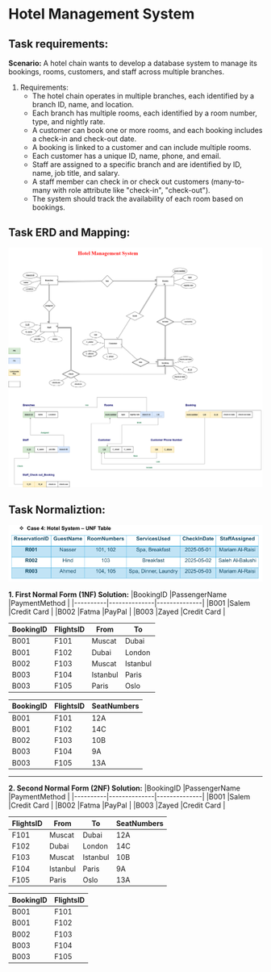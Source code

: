 # **Hotel Management System**

## Task requirements:
**Scenario:** 
A hotel chain wants to develop a database system to manage its bookings, rooms, customers, and staff across 
multiple branches. 
1. Requirements: 
   - The hotel chain operates in multiple branches, each identified by a branch ID, name, and location. 
   - Each branch has multiple rooms, each identified by a room number, type, and nightly rate. 
   - A customer can book one or more rooms, and each booking includes a check-in and check-out date. 
   - A booking is linked to a customer and can include multiple rooms. 
   - Each customer has a unique ID, name, phone, and email. 
   - Staff are assigned to a specific branch and are identified by ID, name, job title, and salary. 
   - A staff member can check in or check out customers (many-to-many with role attribute like "check-in", 
     "check-out"). 
   - The system should track the availability of each room based on bookings. 

   
## Task ERD and Mapping:

![Hotel Management System ERD and Mapping](../image/Task4HotelManagementSystem.png)

## Task Normaliztion:

![Hotel Management System Normaliztion](../image/HotelNormaliztion.png)

**1. First Normal Form (1NF) Solution:**
|BookingID |PassengerName |PaymentMethod |
|----------|--------------|--------------|
|B001      |Salem         |Credit Card   |
|B002      |Fatma         |PayPal        |
|B003      |Zayed         |Credit Card   | 


|BookingID |FlightsID |From     |To       |
|----------|----------|---------|---------|
|B001      |F101      |Muscat   |Dubai    |
|B001      |F102      |Dubai    |London   |
|B002      |F103      |Muscat   |Istanbul |
|B003      |F104      |Istanbul |Paris    |
|B003      |F105      |Paris    |Oslo     |

|BookingID |FlightsID |SeatNumbers |
|----------|----------|------------|
|B001      |F101      |12A         |
|B001      |F102      |14C         |
|B002      |F103      |10B         |
|B003      |F104      |9A          |
|B003      |F105      |13A         |


--------------------------------------------------------------------------
**2. Second Normal Form (2NF)  Solution:**
|BookingID |PassengerName |PaymentMethod |
|----------|--------------|--------------|
|B001      |Salem         |Credit Card   |
|B002      |Fatma         |PayPal        |
|B003      |Zayed         |Credit Card   | 

|FlightsID |From     |To       |SeatNumbers |
|----------|---------|---------|------------|
|F101      |Muscat   |Dubai    |12A         |
|F102      |Dubai    |London   |14C         |
|F103      |Muscat   |Istanbul |10B         |
|F104      |Istanbul |Paris    |9A          |
|F105      |Paris    |Oslo     |13A         |

|BookingID |FlightsID |
|----------|----------|
|B001      |F101      |
|B001      |F102      |
|B002      |F103      |
|B003      |F104      |
|B003      |F105      |